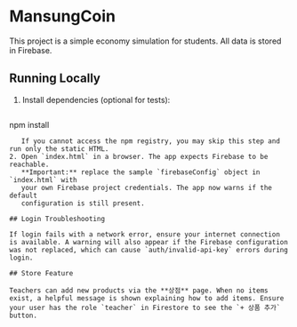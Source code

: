 # MansungCoin

This project is a simple economy simulation for students. All data is stored in Firebase.

## Running Locally

1. Install dependencies (optional for tests):
   ```
npm install
```
   If you cannot access the npm registry, you may skip this step and run only the static HTML.
2. Open `index.html` in a browser. The app expects Firebase to be reachable.
   **Important:** replace the sample `firebaseConfig` object in `index.html` with
   your own Firebase project credentials. The app now warns if the default
   configuration is still present.

## Login Troubleshooting

If login fails with a network error, ensure your internet connection is available. A warning will also appear if the Firebase configuration was not replaced, which can cause `auth/invalid-api-key` errors during login.

## Store Feature

Teachers can add new products via the **상점** page. When no items exist, a helpful message is shown explaining how to add items. Ensure your user has the role `teacher` in Firestore to see the `+ 상품 추가` button.
